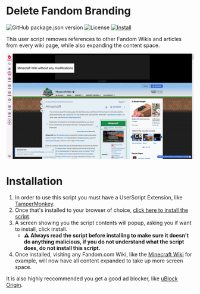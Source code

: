 # Delete Fandom Branding

![GitHub package.json version](https://img.shields.io/github/package-json/v/NicholasDJM/DeleteFandomBranding?style=plastic) ![License](https://img.shields.io/github/license/NicholasDJM/DeleteFandomBranding?style=plastic) [![Install](https://img.shields.io/static/v1?label=&message=Click%20here%20to%20install&color=blue&style=plastic)](https://github.com/NicholasDJM/DeleteFandomBranding/main/deleteFandomBranding.user.js)

This user script removes references to other Fandom Wikis and articles from every wiki page, while also expanding the content space.

![Before and After](src/BeforeAndAfter.webp)

# Installation
1. In order to use this script you must have a UserScript Extension, like [TamperMonkey](https://tampermonkey.net).  
2. Once that's installed to your browser of choice, [click here to install the script](https://github.com/NicholasDJM/DeleteFandomBranding/main/deleteFandomBranding.user.js).
3. A screen showing you the script contents will popup, asking you if want to install, click install.
   - **:warning: Always read the script before installing to make sure it doesn't do anything malicious, if you do not understand what the script does, do not install this script.**
4. Once installed, visiting any Fandom.com Wiki, like the [Minecraft Wiki](https://minecraft.fandom.com) for example, will now have all content expanded to take up more screen space.

It is also highly reccommended you get a good ad blocker, like [uBlock Origin](https://github.com/gorhill/uBlock/releases).